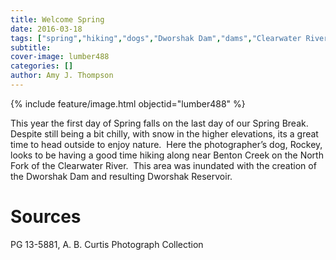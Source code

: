 ```yaml
---
title: Welcome Spring
date: 2016-03-18
tags: ["spring","hiking","dogs","Dworshak Dam","dams","Clearwater River"]
subtitle: 
cover-image: lumber488
categories: []
author: Amy J. Thompson
---
```


{% include feature/image.html objectid="lumber488" %}

This year the first day of Spring falls on the last day of our Spring Break.  Despite still being a bit chilly, with snow in the higher elevations, its a great time to head outside to enjoy nature.  Here the photographer’s dog, Rockey, looks to be having a good time hiking along near Benton Creek on the North Fork of the Clearwater River.  This area was inundated with the creation of the Dworshak Dam and resulting Dworshak Reservoir.

# Sources

PG 13-5881, A. B. Curtis Photograph Collection